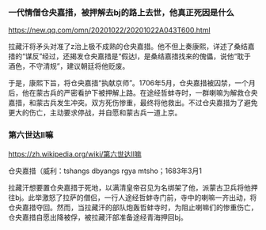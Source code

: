 ### 一代情僧仓央嘉措，被押解去bj的路上去世，他真正死因是什么
https://new.qq.com/omn/20201022/20201022A043T600.html

拉藏汗将矛头对准了z治上极不成熟的仓央嘉措。他不但上奏康熙，详述了桑结嘉措的“谋反”经过，还揭发仓央嘉措是“假达l，是桑结嘉措找来的傀儡，说他“耽于酒色，不守清规”，建议朝廷将他贬废。

于是，康熙下旨，将仓央嘉措“执献京师”。1706年5月，仓央嘉措被囚禁，一个月后，他在蒙古兵的严密看护下被押解上路。在途经哲蚌寺时，一群喇嘛为解救仓央嘉措，和蒙古兵发生冲突。双方死伤惨重，最终将他救出。不过仓央嘉措为了避免更大的伤亡，主动要求停战，并自愿和蒙古兵一道上京。

### 第六世达ll嘛
https://zh.wikipedia.org/wiki/第六世达ll嘛

仓央嘉措（威利：tshangs dbyangs rgya mtsho；1683年3月1

拉藏汗想要置仓央嘉措于死地，以满清皇帝召见为名绑架了他，派蒙古卫兵将他押往bj。此举激怒了拉萨的僧侣，一行人途经哲蚌寺门前，寺中的喇嘛一齐出动，将仓央嘉措夺回。然而，当拉藏汗的部队炮轰哲蚌寺时，为阻止喇嘛们的惨重伤亡，仓央嘉措自愿出降被俘，被拉藏汗部准备途经青海押回bj。
